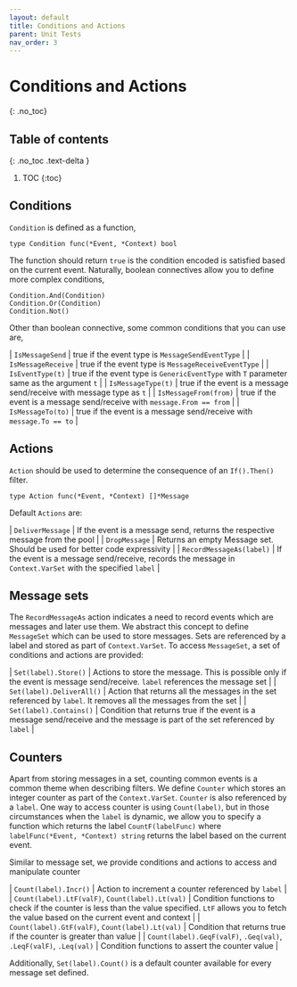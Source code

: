 ```yaml
---
layout: default
title: Conditions and Actions
parent: Unit Tests
nav_order: 3
---
```


# Conditions and Actions
{: .no_toc}

## Table of contents
{: .no_toc .text-delta }

1. TOC
{:toc}

## Conditions

`Condition` is defined as a function,

```
type Condition func(*Event, *Context) bool
```

The function should return `true` is the condition encoded is satisfied based on the current event. Naturally, boolean connectives allow you to define more complex conditions,

```
Condition.And(Condition)
Condition.Or(Condition)
Condition.Not()
```

Other than boolean connective, some common conditions that you can use are,

| `IsMessageSend` | true if the event type is `MessageSendEventType` |
| `IsMessageReceive` | true if the event type is `MessageReceiveEventType` |
| `IsEventType(t)` | true if the event type is `GenericEventType` with `T` parameter same as the argument `t` |
| `IsMessageType(t)` | true if the event is a message send/receive with message type as `t` |
| `IsMessageFrom(from)` | true if the event is a message send/receive with `message.From == from` |
| `IsMessageTo(to)` | true if the event is a message send/receive with `message.To == to` |

## Actions

`Action` should be used to determine the consequence of an `If().Then()` filter.

```
type Action func(*Event, *Context) []*Message
```

Default `Actions` are:

| `DeliverMessage` | If the event is a message send, returns the respective message from the pool |
| `DropMessage` | Returns an empty Message set. Should be used for better code expressivity |
| `RecordMessageAs(label)` | If the event is a message send/receive, records the message in `Context.VarSet` with the specified `label` |

## Message sets

The `RecordMessageAs` action indicates a need to record events which are messages and later use them. We abstract this concept to define `MessageSet` which can be used to store messages. Sets are referenced by a label and stored as part of `Context.VarSet`. To access `MessageSet`, a set of conditions and actions are provided:

| `Set(label).Store()` | Actions to store the message. This is possible only if the event is message send/receive. `label` references the message set |
| `Set(label).DeliverAll()` | Action that returns all the messages in the set referenced by `label`. It removes all the messages from the set |
| `Set(label).Contains()` | Condition that returns true if the event is a message send/receive and the message is part of the set referenced by `label` |

## Counters

Apart from storing messages in a set, counting common events is a common theme when describing filters. We define `Counter` which stores an integer counter as part of the `Context.VarSet`. 
`Counter` is also referenced by a `label`. One way to access counter is using `Count(label)`, but in those circumstances when the `label` is dynamic, we allow you to specify a function which returns the label `CountF(labelFunc)` where `labelFunc(*Event, *Context) string` returns the label based on the current event.

Similar to message set, we provide conditions and actions to access and manipulate counter

| `Count(label).Incr()` | Action to increment a counter referenced by `label` |
| `Count(label).LtF(valF)`, `Count(label).Lt(val)` | Condition functions to check if the counter is less than the value specified. `LtF` allows you to fetch the value based on the current event and context |
| `Count(label).GtF(valF)`, `Count(label).Lt(val)` | Condition that returns true if the counter is greater than value |
| `Count(label).GeqF(valF)`, `.Geq(val)`, `.LeqF(valF)`, `.Leq(val)` | Condition functions to assert the counter value |

Additionally, `Set(label).Count()` is a default counter available for every message set defined.